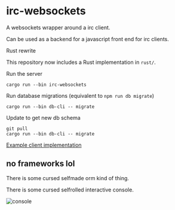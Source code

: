 # irc-websockets

A websockets wrapper around a irc client.

Can be used as a backend for a javascript front end for irc clients.

Rust rewrite

This repository now includes a Rust implementation in `rust/`.

Run the server
```
cargo run --bin irc-websockets
```

Run database migrations (equivalent to `npm run db migrate`)
```
cargo run --bin db-cli -- migrate
```

Update to get new db schema
```
git pull
cargo run --bin db-cli -- migrate
```

[Example client implementation](https://github.com/ChillerDragon/discord-irc/commit/9203d05af36485fff627a0dd5547f4be2e3dca89)

## no frameworks lol

There is some cursed selfmade orm kind of thing.

There is some cursed selfrolled interactive console.

![console](https://zillyhuhn.com/cs/.1706867897.png)
